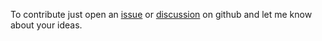To contribute just open an [issue](https://github.com/c0m4r/paranoya/issues) or [discussion](https://github.com/c0m4r/paranoya/discussions) on github and let me know about your ideas.
